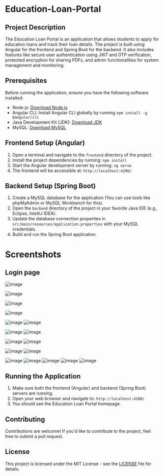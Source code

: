 # Education-Loan-Portal



## Project Description
The Education Loan Portal is an application that allows students to apply for education loans and track their loan details. The project is built using Angular for the frontend and Spring Boot for the backend. It also includes features like secure user authentication using JWT and OTP verification, protected encryption for sharing PDFs, and admin functionalities for system management and monitoring.

## Prerequisites
Before running the application, ensure you have the following software installed:

- Node.js: [Download Node.js](https://nodejs.org/)
- Angular CLI: Install Angular CLI globally by running `npm install -g @angular/cli`
- Java Development Kit (JDK): [Download JDK](https://www.oracle.com/java/technologies/javase-downloads.html)
- MySQL: [Download MySQL](https://dev.mysql.com/downloads/)

## Frontend Setup (Angular)
1. Open a terminal and navigate to the `frontend` directory of the project.
2. Install the project dependencies by running: `npm install`
3. Start the Angular development server by running: `ng serve`
4. The frontend will be accessible at: `http://localhost:4200/`

## Backend Setup (Spring Boot)
1. Create a MySQL database for the application (You can use tools like phpMyAdmin or MySQL Workbench for this).
2. Open the `backend` directory of the project in your favorite Java IDE (e.g., Eclipse, IntelliJ IDEA).
3. Update the database connection properties in `src/main/resources/application.properties` with your MySQL credentials.
4. Build and run the Spring Boot application.

# Screentshots
## Login page


![image](https://github.com/UDAYAGIRICHARAN/Education-Loan-Portal/assets/67089878/8a1e6a6f-95ff-46c1-9ea2-a5991ab7d026)

![image](https://github.com/UDAYAGIRICHARAN/Education-Loan-Portal/assets/67089878/c6143450-d775-4a91-b4c8-d230dcc99eab)

![image](https://github.com/UDAYAGIRICHARAN/Education-Loan-Portal/assets/67089878/a7dcd99a-474a-400f-9e76-1c3e252a3c11)


![image](https://github.com/UDAYAGIRICHARAN/Education-Loan-Portal/assets/67089878/3626df2f-4706-4eb5-955c-4e83173a2082)

![image](https://github.com/UDAYAGIRICHARAN/Education-Loan-Portal/assets/67089878/2c52b01e-af02-43aa-8525-ade72743e618)
![image](https://github.com/UDAYAGIRICHARAN/Education-Loan-Portal/assets/67089878/ad2e1fd3-f4f9-4567-80bc-0b352fe485f5)

![image](https://github.com/UDAYAGIRICHARAN/Education-Loan-Portal/assets/67089878/382b307c-4d6f-4fdd-867d-52f6a1a5bda6)
![image](https://github.com/UDAYAGIRICHARAN/Education-Loan-Portal/assets/67089878/d77e5eb3-db02-4c60-bc67-c9787535d973)

![image](https://github.com/UDAYAGIRICHARAN/Education-Loan-Portal/assets/67089878/a8f5d9b5-d291-4eb1-9a83-00a7ed49e9f2)
![image](https://github.com/UDAYAGIRICHARAN/Education-Loan-Portal/assets/67089878/727684fb-2f93-49ad-bb33-894a27760077)

![image](https://github.com/UDAYAGIRICHARAN/Education-Loan-Portal/assets/67089878/0622b24f-d637-48be-a01c-fe857aed7757)
![image](https://github.com/UDAYAGIRICHARAN/Education-Loan-Portal/assets/67089878/9f13eefc-5fcd-44b9-98dc-b4b36996af44)

![image](https://github.com/UDAYAGIRICHARAN/Education-Loan-Portal/assets/67089878/741eeb89-243a-4734-a2cf-a9f028b6146c)
![image](https://github.com/UDAYAGIRICHARAN/Education-Loan-Portal/assets/67089878/b1c84be1-f00c-4978-a55b-cd90c41c1670)
![image](https://github.com/UDAYAGIRICHARAN/Education-Loan-Portal/assets/67089878/baeffcda-6b88-4b22-a6b2-fc6c803b81c2)
![image](https://github.com/UDAYAGIRICHARAN/Education-Loan-Portal/assets/67089878/9a14306c-2c5e-481b-b441-0fa6561db23b)
![image](https://github.com/UDAYAGIRICHARAN/Education-Loan-Portal/assets/67089878/489d339b-977c-4209-8909-2accec26ba95)

## Running the Application
1. Make sure both the frontend (Angular) and backend (Spring Boot) servers are running.
2. Open your web browser and navigate to: `http://localhost:4200/`
3. You should see the Education Loan Portal homepage.

## Contributing
Contributions are welcome! If you'd like to contribute to the project, feel free to submit a pull request.

## License
This project is licensed under the MIT License - see the [LICENSE](LICENSE) file for details.
